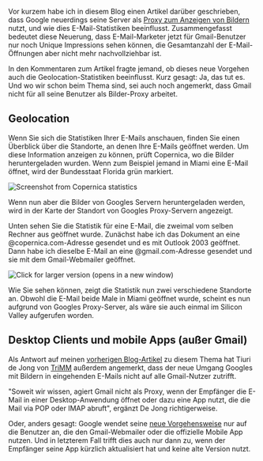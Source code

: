 Vor kurzem habe ich in diesem Blog einen Artikel darüber geschrieben,
dass Google neuerdings seine Server als [Proxy zum Anzeigen von
Bildern](https://www.copernica.com/en/blog/gmail-shows-images-by-default-impact-on-email-statistics "Gmail shows images by default, impact on email statistics")
nutzt, und wie dies E-Mail-Statistiken beeinflusst. Zusammengefasst
bedeutet diese Neuerung, dass E-Mail-Marketer jetzt für Gmail-Benutzer
nur noch Unique Impressions sehen können, die Gesamtanzahl der
E-Mail-Öffnungen aber nicht mehr nachvollziehbar ist.

In den Kommentaren zum Artikel fragte jemand, ob dieses neue Vorgehen
auch die Geolocation-Statistiken beeinflusst. Kurz gesagt: Ja, das tut
es. Und wo wir schon beim Thema sind, sei auch noch angemerkt, dass
Gmail nicht für all seine Benutzer als Bilder-Proxy arbeitet.

Geolocation
-----------

Wenn Sie sich die Statistiken Ihrer E-Mails anschauen, finden Sie einen
Überblick über die Standorte, an denen Ihre E-Mails geöffnet werden. Um
diese Information anzeigen zu können, prüft Copernica, wo die Bilder
heruntergeladen wurden. Wenn zum Beispiel jemand in Miami eine E-Mail
öffnet, wird der Bundesstaat Florida grün markiert.

![Screenshot from Copernica
statistics](../images/copernica-gmail-en.png "Screenshot from Copernica statistics")

Wenn nun aber die Bilder von Googles Servern heruntergeladen werden,
wird in der Karte der Standort von Googles Proxy-Servern angezeigt.

Unten sehen Sie die Statistik für eine E-Mail, die zweimal vom selben
Rechner aus geöffnet wurde. Zunächst habe ich das Dokument an eine
@copernica.com-Adresse gesendet und es mit Outlook 2003 geöffnet. Dann
habe ich dieselbe E-Mail an eine @gmail.com-Adresse gesendet und sie mit
dem Gmail-Webmailer geöffnet.

![Click for larger version (opens in a new
window)](../images/copernica-gmail-en2.png)

Wie Sie sehen können, zeigt die Statistik nun zwei verschiedene
Standorte an. Obwohl die E-Mail beide Male in Miami geöffnet wurde,
scheint es nun aufgrund von Googles Proxy-Server, als wäre sie auch
einmal im Silicon Valley aufgerufen worden.

Desktop Clients und mobile Apps (außer Gmail)
---------------------------------------------

Als Antwort auf meinen [vorherigen
Blog-Artikel](https://www.copernica.com/de/blog/gmail-zeigt-bilder-automatisch-an-auswirkungen-auf-die-e-mail-statistiken "Gmail zeigt Bilder automatisch an: Auswirkungen auf die E-Mail-Statistiken")
zu diesem Thema hat Tiuri de Jong von
[TriMM](https://www.copernica.com/en/partners/profile/7035472 "TriMM's partner profile")
außerdem angemerkt, dass der neue Umgang Googles mit Bildern in
eingehenden E-Mails nicht auf alle Gmail-Nutzer zutrifft.

"Soweit wir wissen, agiert Gmail nicht als Proxy, wenn der Empfänger die
E-Mail in einer Desktop-Anwendung öffnet oder dazu eine App nutzt, die
die Mail via POP oder IMAP abruft", ergänzt De Jong richtigerweise.

Oder, anders gesagt: Google wendet seine [neue
Vorgehensweise](https://www.copernica.com/de/blog/gmail-zeigt-bilder-automatisch-an-auswirkungen-auf-die-e-mail-statistiken "Gmail zeigt Bilder automatisch an: Auswirkungen auf die E-Mail-Statistiken")
nur auf die Benutzer an, die den Gmail-Webmailer oder die offizielle
Mobile App nutzen. Und in letzterem Fall trifft dies auch nur dann zu,
wenn der Empfänger seine App kürzlich aktualisiert hat und keine alte
Version nutzt.
